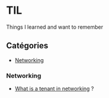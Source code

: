 # TIL

Things I learned and want to remember

## Catégories

- [Networking](https://github.com/willfynch/til#networking)


### <a name="networking"></a>Networking

- [What is a tenant in networking](https://github.com/willfynch/til/blob/master/networking/what-is-a-tenant.md) ?
